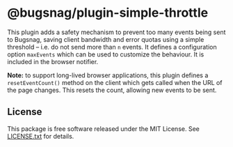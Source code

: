 # @bugsnag/plugin-simple-throttle

This plugin adds a safety mechanism to prevent too many events being sent to Bugsnag, saving client bandwidth and error quotas using a simple threshold – i.e. do not send more than `n` events. It defines a configuration option `maxEvents` which can be used to customize the behaviour. It is included in the browser notifier.

**Note:** to support long-lived browser applications, this plugin defines a `resetEventCount()` method on the client which gets called when the URL of the page changes. This resets the count, allowing new events to be sent.

## License

This package is free software released under the MIT License. See [LICENSE.txt](./LICENSE.txt) for details.
